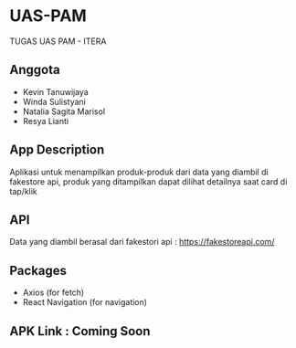 # UAS-PAM
TUGAS UAS PAM - ITERA

## Anggota
- Kevin Tanuwijaya
- Winda Sulistyani
- Natalia Sagita Marisol
- Resya Lianti

## App Description
Aplikasi untuk menampilkan produk-produk dari data yang diambil di fakestore api, produk yang ditampilkan dapat dilihat detailnya saat card di tap/klik

## API
Data yang diambil berasal dari fakestori api : https://fakestoreapi.com/

## Packages
- Axios (for fetch)
- React Navigation (for navigation)

## APK Link : Coming Soon
